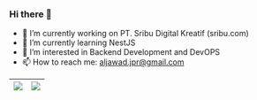 ### Hi there 👋



- 🔭 I’m currently working on PT. Sribu Digital Kreatif (sribu.com)
- 🌱 I’m currently learning NestJS
- 👀 I’m interested in Backend Development and DevOPS
- 📫 How to reach me: aljawad.jpr@gmail.com



| <img align="center" src="https://github-readme-stats.vercel.app/api?username=buruhsd&show_icons=true&include_all_commits=true&theme=buefy&hide_border=true" /> | <img align="center" src="https://github-readme-stats.vercel.app/api/top-langs/?username=buruhsd&layout=compact&theme=buefy&hide_border=true" /> |
| ------------- | ------------- |


